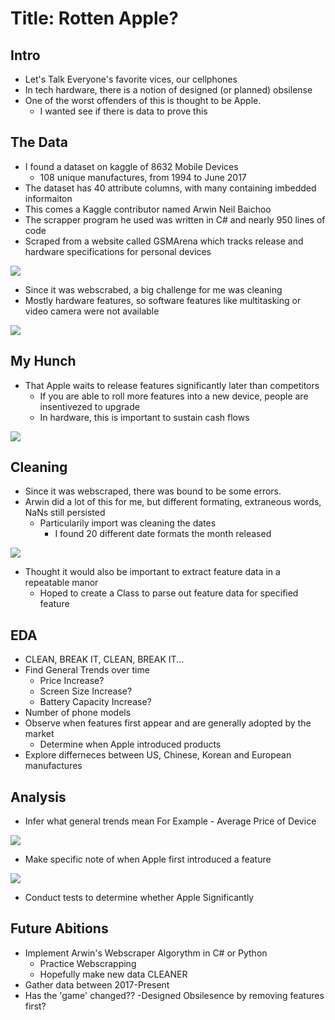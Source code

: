 
# Title: Rotten Apple?



## Intro
* Let's Talk Everyone's favorite vices, our cellphones
* In tech hardware, there is a notion of designed (or planned) obsilense
* One of the worst offenders of this is thought to be Apple. 
    * I wanted see if there is data to prove this

## The Data
* I found a dataset on kaggle of 8632 Mobile Devices
    * 108 unique manufactures, from 1994 to June 2017
* The dataset has 40 attribute columns, with many containing imbedded informaiton
* This comes a Kaggle contributor named Arwin Neil Baichoo
* The scrapper program he used was written in C# and nearly 950 lines of code
* Scraped from a website called GSMArena which tracks release and hardware specifications for personal devices

![](imgs/GSMArena.png)

* Since it was webscrabed, a big challenge for me was cleaning
* Mostly hardware features, so software features like multitasking or video camera were not available

![](imgs/Embedded_Data.png)

## My Hunch
* That Apple waits to release features significantly later than competitors
    * If you are able to roll more features into a new device, people are insentivezed to upgrade
    * In hardware, this is important to sustain cash flows

![](imgs/Apple_Article.png)

## Cleaning
* Since it was webscraped, there was bound to be some errors.
* Arwin did a lot of this for me, but different formating, extraneous words, NaNs still persisted
    * Particularily import was cleaning the dates
        * I found 20 different date formats the month released
        
![](imgs/Dates.png)


* Thought it would also be important to extract feature data in a repeatable manor
    * Hoped to create a Class to parse out feature data for specified feature

## EDA
* CLEAN, BREAK IT, CLEAN, BREAK IT...
* Find General Trends over time
    * Price Increase?
    * Screen Size Increase?
    * Battery Capacity Increase?
* Number of phone models
* Observe when features first appear and are generally adopted by the market
    * Determine when Apple introduced products
* Explore differneces between US, Chinese, Korean and European manufactures

## Analysis
* Infer what general trends mean
    For Example - Average Price of Device

![](imgs/Average_Price.png)

* Make specific note of when Apple first introduced a feature

![](imgs/iPhone_Release_Date.png)

* Conduct tests to determine whether Apple Significantly 

## Future Abitions
* Implement Arwin's Webscraper Algorythm in C# or Python
    * Practice Webscrapping
    * Hopefully make new data CLEANER
* Gather data between 2017-Present
* Has the 'game' changed??  -Designed Obsilesence by removing features first?

